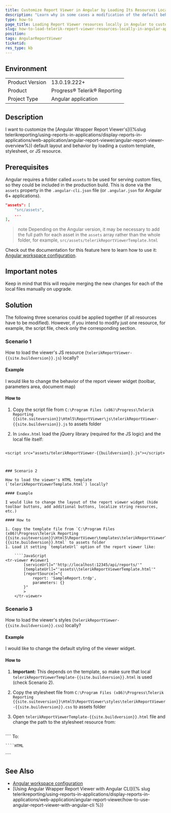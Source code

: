 ```yaml
---
title: Customize Report Viewer in Angular by Loading Its Resources Locally
description: "Learn why in some cases a modification of the default behavior, layout, or styles of the HTML5 Report Viewer in an Angular application is needed. This article elaborates further on how to load the required default resources locally."
type: how-to
page_title: Loading Report Viewer resources locally in Angular to customize it
slug: how-to-load-telerik-report-viewer-resources-locally-in-angular-application-and-use-them-to-customize-the-viewer
position: 
tags: AngularReportViewer
ticketid: 
res_type: kb
---
```


## Environment
<table>
	<tbody>
		<tr>
			<td>Product Version</td>
			<td>13.0.19.222+</td>
		</tr>
		<tr>
			<td>Product</td>
			<td>Progress® Telerik® Reporting</td>
		</tr>
		<tr>
			<td>Project Type</td>
			<td>Angular application</td>
		</tr>
	</tbody>
</table>

## Description

I want to customize the [Angular Wrapper Report Viewer's]({%slug telerikreporting/using-reports-in-applications/display-reports-in-applications/web-application/angular-report-viewer/angular-report-viewer-overview%}) default layout and behavior by loading a custom template, stylesheet, or JS resource.

## Prerequisites

Angular requires a folder called `assets` to be used for serving custom files, so they could be included in the production build. This is done via the `assets` property in the `.angular-cli.json` file (or `.angular.json` for Angular 6+ applications).

````JSON
"assets": [
	"src/assets",
	...
],
````

>note Depending on the Angular version, it may be necessary to add the full path for each asset in the `assets` array rather than the whole folder, for example,  `src/assets/telerikReportViewerTemplate.html`

Check out the documentation for this feature here to learn how to use it: [Angular workspace configuration](https://angular.io/guide/workspace-config).

## Important notes

Keep in mind that this will require merging the new changes for each of the local files manually on upgrade.

## Solution

The following three scenarios could be applied together (if all resources have to be modified). However, if you intend to modify just one resource, for example, the script file, check only the corresponding section.

### Scenario 1

How to load the viewer's JS resource (`telerikReportViewer-{{site.buildversion}}.js`) locally?

#### Example

I would like to change the behavior of the report viewer widget (toolbar, parameters area, document map)

#### How to

1. Copy the script file from `C:\Program Files (x86)\Progress\Telerik Reporting {{site.suiteversion}}\Html5\ReportViewer\js\telerikReportViewer-{{site.buildversion}}.js` to assets folder
1. In `index.html` load the jQuery library (required for the JS logic) and the local file itself:

	````HTML
<script src="https://ajax.googleapis.com/ajax/libs/jquery/3.3.1/jquery.min.js"></script>
	<script src="assets/telerikReportViewer-{{buildversion}}.js"></script>
````


### Scenario 2

How to load the viewer's HTML template (`telerikReportViewerTemplate.html`) locally?

#### Example

I would like to change the layout of the report viewer widget (hide toolbar buttons, add additional buttons, localize string resources, etc.)

#### How to

1. Copy the template file from `C:\Program Files (x86)\Progress\Telerik Reporting {{site.suiteversion}}\Html5\ReportViewer\templates\telerikReportViewerTemplate-{{site.buildversion}}.html` to assets folder
1. Load it setting `templateUrl` option of the report viewer like:

	````JavaScript
<tr-viewer #viewer1 
		[serviceUrl]="'http://localhost:12345/api/reports/'"
		[templateUrl]="'assets\\telerikReportViewerTemplate.html'"
		[reportSource]="{
			report: 'SampleReport.trdp',
			parameters: {}
		}"
		>
	</tr-viewer>
````


### Scenario 3

How to load the viewer's styles (`telerikReportViewer-{{site.buildversion}}.css`) locally?

#### Example

I would like to change the default styling of the viewer widget.

#### How to

1. **Important:** This depends on the template, so make sure that local `telerikReportViewerTemplate-{{site.buildversion}}.html` is used (check Scenario 2). 
1. Copy the stylesheet file from `C:\Program Files (x86)\Progress\Telerik Reporting {{site.suiteversion}}\Html5\ReportViewer\styles\telerikReportViewer-{{site.buildversion}}.css` to assets folder
1. Open `telerikReportViewerTemplate-{{site.buildversion}}.html` file and change the path to the stylesheet resource from:

	````HTML
<link href="{service}resources/styles/telerikReportViewer-{{buildversion}}.css" rel="stylesheet" />
````
	To:

	````HTML
<link href="assets/telerikReportViewer-{{buildversion}}.css" rel="stylesheet" />
````


## See Also

* [Angular workspace configuration](https://angular.io/guide/workspace-config)
* [Using Angular Wrapper Report Viewer with Angular CLI]({% slug telerikreporting/using-reports-in-applications/display-reports-in-applications/web-application/angular-report-viewer/how-to-use-angular-report-viewer-with-angular-cli %})
